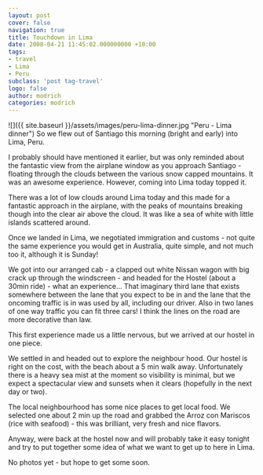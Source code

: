 ```yaml
---
layout: post
cover: false
navigation: true
title: Touchdown in Lima
date: 2008-04-21 11:45:02.000000000 +10:00
tags: 
- travel
- Lima
- Peru
subclass: 'post tag-travel'
logo: false
author: modrich
categories: modrich
---
```

![]({{ site.baseurl }}/assets/images/peru-lima-dinner.jpg "Peru - Lima dinner")
So we flew out of Santiago this morning (bright and early) into Lima, Peru.

I probably should have mentioned it earlier, but was only reminded about the fantastic view from the airplane window as you approach Santiago - floating through the clouds between the various snow capped mountains. It was an awesome experience. However, coming into Lima today topped it.

There was a lot of low clouds around Lima today and this made for a fantastic approach in the airplane, with the peaks of mountains breaking though into the clear air above the cloud. It was like a sea of white with little islands scattered around.

Once we landed in Lima, we negotiated immigration and customs - not quite the same experience you would get in Australia, quite simple, and not much too it, although it is Sunday!

We got into our arranged cab - a clapped out white Nissan wagon with big crack up through the windscreen - and headed for the Hostel (about a 30min ride) - what an experience... That imaginary third lane that exists somewhere between the lane that you expect to be in and the lane that the oncoming traffic is in was used by all, including our driver. Also in two lanes of one way traffic you can fit three cars! I think the lines on the road are more decorative than law.

This first experience made us a little nervous, but we arrived at our hostel in one piece.

We settled in and headed out to explore the neighbour hood. Our hostel is right on the cost, with the beach about a 5 min walk away. Unfortunately there is a heavy sea mist at the moment so visibility is minimal, but we expect a spectacular view and sunsets when it clears (hopefully in the next day or two).

The local neighbourhood has some nice places to get local food. We selected one about 2 min up the road and grabbed the Arroz con Mariscos (rice with seafood) - this was brilliant, very fresh and nice flavors.

Anyway, were back at the hostel now and will probably take it easy tonight and try to put together some idea of what we want to get up to here in Lima.

No photos yet - but hope to get some soon.

